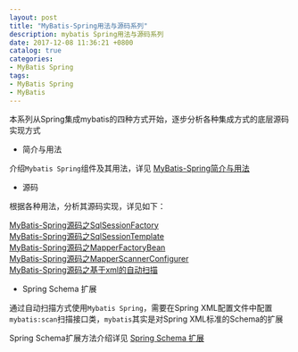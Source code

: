 ```yaml
---
layout: post
title: "MyBatis-Spring用法与源码系列"
description: mybatis Spring用法与源码系列
date: 2017-12-08 11:36:21 +0800
catalog: true
categories:
- MyBatis Spring
tags:
- MyBatis Spring
- MyBatis
---
```


本系列从Spring集成mybatis的四种方式开始，逐步分析各种集成方式的底层源码实现方式  

- 简介与用法    

介绍`Mybatis Spring`组件及其用法，详见 [MyBatis-Spring简介与用法](/blog/20170718/mybatis-spring-usage.html)

- 源码  

根据各种用法，分析其源码实现，详见如下：  

[MyBatis-Spring源码之SqlSessionFactory](/blog/20170802/mybatis-spring-sessionfactory.html)  
[MyBatis-Spring源码之SqlSessionTemplate](/blog/20170814/mybatis-spring-sqlsessiontemplate.html)  
[MyBatis-Spring源码之MapperFactoryBean](/blog/20170817/mybatis-spring-mapperfactorybean.html)  
[MyBatis-Spring源码之MapperScannerConfigurer](/blog/20170817/mybatis-spring-mapperscannerconfigurer.html)  
[MyBatis-Spring源码之基于xml的自动扫描](/blog/20170817/mybatis-spring-scan.html)  

- Spring Schema 扩展  

通过自动扫描方式使用`Mybatis Spring`，需要在Spring XML配置文件中配置`mybatis:scan`扫描接口类，`mybatis`其实是对Spring XML标准的Schema的扩展  

Spring Schema扩展方法介绍详见  [Spring Schema 扩展](/blog/20170818/spring-schema.html)  

